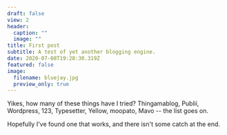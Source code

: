 ```yaml
---
draft: false
view: 2
header:
  caption: ""
  image: ""
title: First post
subtitle: A test of yet another blogging engine.
date: 2020-07-08T19:28:30.319Z
featured: false
image:
  filename: bluejay.jpg
  preview_only: true
---
```

Yikes, how many of these things have I tried? Thingamablog, Publii, Wordpress, 123, Typesetter, Yellow, moopato, Mavo -- the list goes on.



Hopefully I've found one that works, and there isn't some catch at the end.